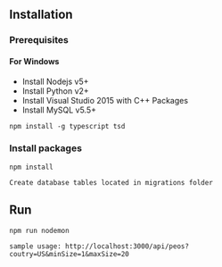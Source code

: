 ## Installation

### Prerequisites

#### For Windows

* Install Nodejs v5+
* Install Python v2+
* Install Visual Studio 2015 with C++ Packages
* Install MySQL v5.5+

```
npm install -g typescript tsd
```

### Install packages

```
npm install
```
```
Create database tables located in migrations folder
```


## Run

```
npm run nodemon
```
```
sample usage: http://localhost:3000/api/peos?coutry=US&minSize=1&maxSize=20
```


